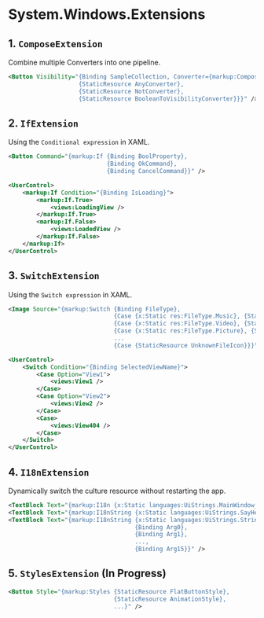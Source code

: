 # System.Windows.Extensions

## 1. `ComposeExtension`

Combine multiple Converters into one pipeline.

```xml
<Button Visibility="{Binding SampleCollection, Converter={markup:Compose
                    {StaticResource AnyConverter},
                    {StaticResource NotConverter},
                    {StaticResource BooleanToVisibilityConverter}}}" />
```

## 2. `IfExtension`

Using the `Conditional expression` in XAML.

```xml
<Button Command="{markup:If {Binding BoolProperty},
                            {Binding OkCommand},
                            {Binding CancelCommand}}" />
```

```xml
<UserControl>
    <markup:If Condition="{Binding IsLoading}">
        <markup:If.True>
            <views:LoadingView />
        </markup:If.True>
        <markup:If.False>
            <views:LoadedView />
        </markup:If.False>
    </markup:If>
</UserControl>
```

## 3. `SwitchExtension`

Using the `Switch expression` in XAML.

```xml
<Image Source="{markup:Switch {Binding FileType},
                              {Case {x:Static res:FileType.Music}, {StaticResource MusicIcon}},
                              {Case {x:Static res:FileType.Video}, {StaticResource VideoIcon}},
                              {Case {x:Static res:FileType.Picture}, {StaticResource PictureIcon}},
                              ...
                              {Case {StaticResource UnknownFileIcon}}}" />
```

```xml
<UserControl>
    <Switch Condition="{Binding SelectedViewName}">
        <Case Option="View1">
            <views:View1 />
        </Case>
        <Case Option="View2">
            <views:View2 />
        </Case>
        <Case>
            <views:View404 />
        </Case>
    </Switch>
</UserControl>
```

## 4. `I18nExtension`

Dynamically switch the culture resource without restarting the app.

```xml
<TextBlock Text="{markup:I18n {x:Static languages:UiStrings.MainWindow_Title}}" />
<TextBlock Text="{markup:I18nString {x:Static languages:UiStrings.SayHello}, {Binding Username}}" />
<TextBlock Text="{markup:I18nString {x:Static languages:UiStrings.StringFormat},
                                    {Binding Arg0},
                                    {Binding Arg1},
                                    ...,
                                    {Binding Arg15}}" />
```

## 5. `StylesExtension` (In Progress)

```xml
<Button Style="{markup:Styles {StaticResource FlatButtonStyle},
                              {StaticResource AnimationStyle},
                              ...}" />
```
